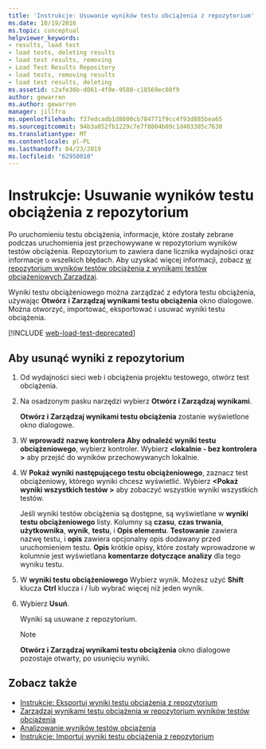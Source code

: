 ```yaml
---
title: 'Instrukcje: Usuwanie wyników testu obciążenia z repozytorium'
ms.date: 10/19/2016
ms.topic: conceptual
helpviewer_keywords:
- results, load test
- load tests, deleting results
- load test results, removing
- Load Test Results Repository
- load tests, removing results
- load test results, deleting
ms.assetid: c2afe36b-d061-4f0e-9580-c18569ec08f9
author: gewarren
ms.author: gewarren
manager: jillfra
ms.openlocfilehash: f37edcadb1d8800cb784771f9cc4f93d885bea65
ms.sourcegitcommit: 94b3a052fb1229c7e7f8804b09c1d403385c7630
ms.translationtype: MT
ms.contentlocale: pl-PL
ms.lasthandoff: 04/23/2019
ms.locfileid: "62950010"
---
```

# <a name="how-to-delete-load-test-results-from-a-repository"></a>Instrukcje: Usuwanie wyników testu obciążenia z repozytorium

Po uruchomieniu testu obciążenia, informacje, które zostały zebrane podczas uruchomienia jest przechowywane w repozytorium wyników testów obciążenia. Repozytorium to zawiera dane licznika wydajności oraz informacje o wszelkich błędach. Aby uzyskać więcej informacji, zobacz [w repozytorium wyników testów obciążenia z wynikami testów obciążeniowych Zarządzaj](../test/manage-load-test-results-in-the-load-test-results-repository.md).

Wyniki testu obciążeniowego można zarządzać z edytora testu obciążenia, używając **Otwórz i Zarządzaj wynikami testu obciążenia** okno dialogowe. Można otworzyć, importować, eksportować i usuwać wyniki testu obciążenia.

[!INCLUDE [web-load-test-deprecated](includes/web-load-test-deprecated.md)]

## <a name="to-delete-results-from-a-repository"></a>Aby usunąć wyniki z repozytorium

1. Od wydajności sieci web i obciążenia projektu testowego, otwórz test obciążenia.

2. Na osadzonym pasku narzędzi wybierz **Otwórz i Zarządzaj wynikami**.

     **Otwórz i Zarządzaj wynikami testu obciążenia** zostanie wyświetlone okno dialogowe.

3. W **wprowadź nazwę kontrolera Aby odnaleźć wyniki testu obciążeniowego**, wybierz kontroler. Wybierz  **\<lokalnie - bez kontrolera >** aby przejść do wyników przechowywanych lokalnie.

4. W **Pokaż wyniki następującego testu obciążeniowego**, zaznacz test obciążeniowy, którego wyniki chcesz wyświetlić. Wybierz  **\<Pokaż wyniki wszystkich testów >** aby zobaczyć wszystkie wyniki wszystkich testów.

     Jeśli wyniki testów obciążenia są dostępne, są wyświetlane w **wyniki testu obciążeniowego** listy. Kolumny są **czasu**, **czas trwania**, **użytkownika**, **wynik**, **testu**, i  **Opis elementu**. **Testowanie** zawiera nazwę testu, i **opis** zawiera opcjonalny opis dodawany przed uruchomieniem testu. **Opis** krótkie opisy, które zostały wprowadzone w kolumnie jest wyświetlana **komentarze dotyczące analizy** dla tego wyniku testu.

5. W **wyniki testu obciążeniowego** Wybierz wynik. Możesz użyć **Shift** klucza **Ctrl** klucza i / lub wybrać więcej niż jeden wynik.

6. Wybierz **Usuń**.

     Wyniki są usuwane z repozytorium.

    > [!NOTE]
    > **Otwórz i Zarządzaj wynikami testu obciążenia** okno dialogowe pozostaje otwarty, po usunięciu wyniki.

## <a name="see-also"></a>Zobacz także

- [Instrukcje: Eksportuj wyniki testu obciążenia z repozytorium](../test/how-to-export-load-test-results-from-a-repository.md)
- [Zarządzaj wynikami testu obciążenia w repozytorium wyników testów obciążenia](../test/manage-load-test-results-in-the-load-test-results-repository.md)
- [Analizowanie wyników testów obciążenia](../test/analyze-load-test-results-using-the-load-test-analyzer.md)
- [Instrukcje: Importuj wyniki testu obciążenia z repozytorium](../test/how-to-import-load-test-results-into-a-repository.md)